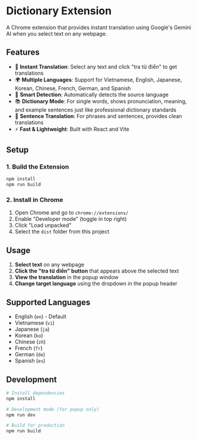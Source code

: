 # Dictionary Extension

A Chrome extension that provides instant translation using Google's Gemini AI when you select text on any webpage.

## Features

- 📱 **Instant Translation**: Select any text and click "tra từ điển" to get translations
- 🌍 **Multiple Languages**: Support for Vietnamese, English, Japanese, Korean, Chinese, French, German, and Spanish
- 🎯 **Smart Detection**: Automatically detects the source language
- 📚 **Dictionary Mode**: For single words, shows pronunciation, meaning, and example sentences just like professional dictionary standards
- 💬 **Sentence Translation**: For phrases and sentences, provides clean translations
- ⚡ **Fast & Lightweight**: Built with React and Vite

## Setup

### 1. Build the Extension

```bash
npm install
npm run build
```

### 2. Install in Chrome

1. Open Chrome and go to `chrome://extensions/`
2. Enable "Developer mode" (toggle in top right)
3. Click "Load unpacked"
4. Select the `dist` folder from this project

## Usage

1. **Select text** on any webpage
2. **Click the "tra từ điển" button** that appears above the selected text
3. **View the translation** in the popup window
4. **Change target language** using the dropdown in the popup header

## Supported Languages

- English (`en`) - Default
- Vietnamese (`vi`)
- Japanese (`ja`)
- Korean (`ko`)
- Chinese (`zh`)
- French (`fr`)
- German (`de`)
- Spanish (`es`)

## Development

```bash
# Install dependencies
npm install

# Development mode (for popup only)
npm run dev

# Build for production
npm run build
```
